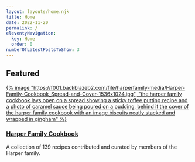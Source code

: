 ```yaml
---
layout: layouts/home.njk
title: Home
date: 2022-11-20
permalink: /
eleventyNavigation:
  key: Home
  order: 0
numberOfLatestPostsToShow: 3
---
```


## Featured

<div class="card-container">

<div class="card-child">

<div class="card-img">

[{% image "https://f001.backblazeb2.com/file/harperfamily-media/Harper-Family-Cookbook_Spread-and-Cover-1536x1024.jpg", "the harper family cookbook lays open on a spread showing a sticky toffee putting recipe and a photo of caramel sauce being poured on a pudding, behind it the cover of the harper family cookbook with an image biscuits neatly stacked and wrapped in gingham" %}](https://f001.backblazeb2.com/file/harperfamily-media/Harper-Family-Cookbook_Spread-and-Cover.jpg)

</div>

<div class="card-content">

### [Harper Family Cookbook](/posts/harper-family-cookbook/)

A collection of 139 recipes contributed and curated by members of the Harper family.

</div>

</div>
</div>
